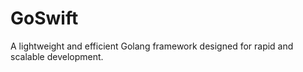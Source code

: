# GoSwift
A lightweight and efficient Golang framework designed for rapid and scalable development.
